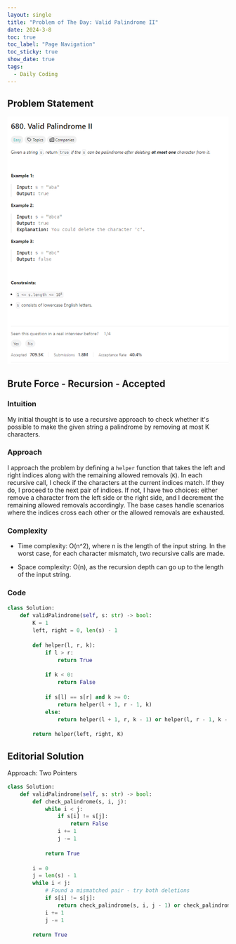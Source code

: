 ```yaml
---
layout: single
title: "Problem of The Day: Valid Palindrome II"
date: 2024-3-8
toc: true
toc_label: "Page Navigation"
toc_sticky: true
show_date: true
tags:
  - Daily Coding
---
```


## Problem Statement

[![problem-680](/assets/images/2024-03-08_09-20-48-problem-680.png)](/assets/images/2024-03-08_09-20-48-problem-680.png)

## Brute Force - Recursion - Accepted

### Intuition

My initial thought is to use a recursive approach to check whether it's possible to make the given string a palindrome by removing at most K characters.

### Approach

I approach the problem by defining a `helper` function that takes the left and right indices along with the remaining allowed removals (`K`). In each recursive call, I check if the characters at the current indices match. If they do, I proceed to the next pair of indices. If not, I have two choices: either remove a character from the left side or the right side, and I decrement the remaining allowed removals accordingly. The base cases handle scenarios where the indices cross each other or the allowed removals are exhausted.

### Complexity

- Time complexity:
  O(n^2), where n is the length of the input string. In the worst case, for each character mismatch, two recursive calls are made.

- Space complexity:
  O(n), as the recursion depth can go up to the length of the input string.

### Code

```python
class Solution:
    def validPalindrome(self, s: str) -> bool:
        K = 1
        left, right = 0, len(s) - 1

        def helper(l, r, k):
            if l > r:
                return True

            if k < 0:
                return False

            if s[l] == s[r] and k >= 0:
                return helper(l + 1, r - 1, k)
            else:
                return helper(l + 1, r, k - 1) or helper(l, r - 1, k - 1)

        return helper(left, right, K)
```

## Editorial Solution

Approach: Two Pointers

```python
class Solution:
    def validPalindrome(self, s: str) -> bool:
        def check_palindrome(s, i, j):
            while i < j:
                if s[i] != s[j]:
                    return False
                i += 1
                j -= 1

            return True

        i = 0
        j = len(s) - 1
        while i < j:
            # Found a mismatched pair - try both deletions
            if s[i] != s[j]:
                return check_palindrome(s, i, j - 1) or check_palindrome(s, i + 1, j)
            i += 1
            j -= 1

        return True
```
